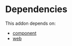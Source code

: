 # Dependencies

This addon depends on:

- [component](https://github.com/bringout/oca-technical)
- [web](https://github.com/bringout/oca-ocb-core/tree/0e11bee18c8c7dd39664f7b81670e02dd0705e48/odoo-bringout-oca-ocb-web)
